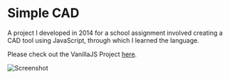 # Simple CAD

A project I developed in 2014 for a school assignment involved creating a CAD tool using JavaScript, through which I learned the language.

Please check out the VanillaJS Project [here](https://my-simple-cad.vercel.app/).

![Screenshot](https://imgur.com/3bbNzyb.png)
